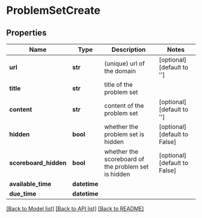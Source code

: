 # ProblemSetCreate

## Properties
Name | Type | Description | Notes
------------ | ------------- | ------------- | -------------
**url** | **str** | (unique) url of the domain | [optional] [default to '']
**title** | **str** | title of the problem set | 
**content** | **str** | content of the problem set | [optional] [default to '']
**hidden** | **bool** | whether the problem set is hidden | [optional] [default to False]
**scoreboard_hidden** | **bool** | whether the scoreboard of the problem set is hidden | [optional] [default to False]
**available_time** | **datetime** |  | 
**due_time** | **datetime** |  | 

[[Back to Model list]](../README.md#documentation-for-models) [[Back to API list]](../README.md#documentation-for-api-endpoints) [[Back to README]](../README.md)

